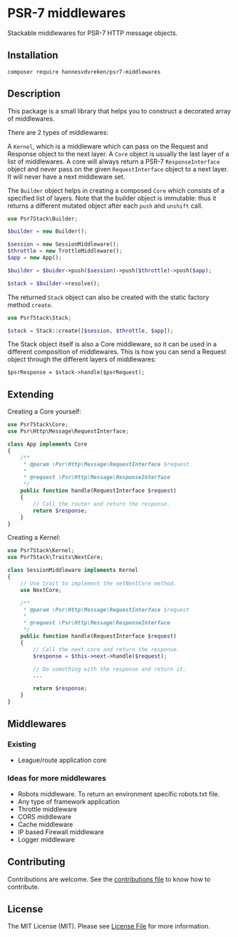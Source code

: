 # PSR-7 middlewares

Stackable middlewares for PSR-7 HTTP message objects.

## Installation

```
composer require hannesvdvreken/psr7-middlewares
```

## Description

This package is a small library that helps you to construct a decorated array of middlewares.

There are 2 types of middlewares:

A `Kernel`, which is a middleware which can pass on the Request and Response object to the next layer.
A `Core` object is usually the last layer of a list of middlewares.
A core will always return a PSR-7 `ResponseInterface` object and never pass on
the given `RequestInterface` object to a next layer. It will never have a next middleware set.

The `Builder` object helps in creating a composed `Core` which consists of a specified list of layers.
Note that the builder object is immutable:
thus it returns a different mutated object after each `push` and `unshift` call.

```php
use Psr7Stack\Builder;

$builder = new Builder();

$session = new SessionMiddleware();
$throttle = new TrottleMiddleware();
$app = new App();

$builder = $buider->push($session)->push($throttle)->push($app);

$stack = $builder->resolve();
```

The returned `Stack` object can also be created with the static factory method `create`.

```php
use Psr7Stack\Stack;

$stack = Stack::create([$session, $throttle, $app]);
```

The Stack object itself is also a Core middleware, so it can be used in a different composition of middlewares.
This is how you can send a Request object through the different layers of middlewares:

```
$psrResponse = $stack->handle($psrRequest);
```

## Extending

Creating a Core yourself:

```php
use Psr7Stack\Core;
use Psr\Http\Message\RequestInterface;

class App implements Core
{
    /**
     * @param \Psr\Http\Message\RequestInterface $request
     *
     * @request \Psr\Http\Message\ResponseInterface
     */
    public function handle(RequestInterface $request)
    {
        // Call the router and return the response.
        return $response;
    }
}
```

Creating a Kernel:

```php
use Psr7Stack\Kernel;
use Psr7Stack\Traits\NextCore;

class SessionMiddleware implements Kernel
{
    // Use trait to implement the setNextCore method.
    use NextCore;

    /**
     * @param \Psr\Http\Message\RequestInterface $request
     *
     * @request \Psr\Http\Message\ResponseInterface
     */
    public function handle(RequestInterface $request)
    {
        // Call the next core and return the response.
        $response = $this->next->handle($request);

        // Do something with the response and return it.
        ...

        return $response;
    }
}
```

## Middlewares

### Existing

- League/route application core

### Ideas for more middlewares

- Robots middleware. To return an environment specific robots.txt file.
- Any type of framework application
- Throttle middleware
- CORS middleware
- Cache middleware
- IP based Firewall middleware
- Logger middleware

## Contributing

Contributions are welcome. See the [contributions file](CONTRIBUTING.md) to know how to contribute.

## License

The MIT License (MIT). Please see [License File](LICENSE) for more information.
